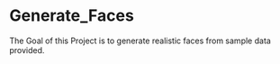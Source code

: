 # Generate_Faces

The Goal of this Project is to generate realistic faces from sample data provided. 
